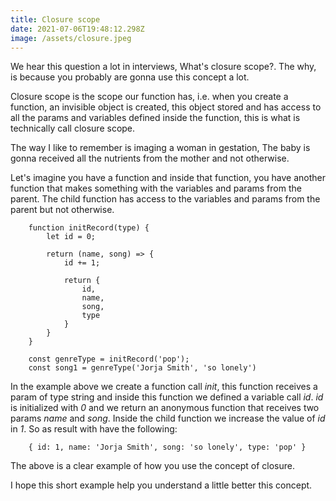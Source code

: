 ```yaml
---
title: Closure scope
date: 2021-07-06T19:48:12.298Z
image: /assets/closure.jpeg
---
```


We hear this question a lot in interviews, What's closure scope?. The why, is because you probably are gonna use this concept a lot.

Closure scope is the scope our function has, i.e. when you create a function, an invisible object is created, this object stored and has access to all the params and variables defined inside the function, this is what is technically call closure scope.

The way I like to remember is imaging a woman in gestation, The baby is gonna received all the nutrients from the mother and not otherwise.

Let's imagine you have a function and inside that function, you have another function that makes something with the variables and params from the parent. The child function has access to the variables and params from the parent but not otherwise.

```
    function initRecord(type) {
        let id = 0;

        return (name, song) => {
            id += 1;

            return {
                id,
                name,
                song,
                type
            }
        }
    }

    const genreType = initRecord('pop');
    const song1 = genreType('Jorja Smith', 'so lonely')
```

In the example above we create a function call *init*, this function receives a param of type string and inside this function we defined a variable call *id*. *id* is initialized with *0* and we return an anonymous function that receives two params *name* and *song*. Inside the child function we increase the value of *id* in *1*. So as result with have the following:

```
    { id: 1, name: 'Jorja Smith', song: 'so lonely', type: 'pop' }
```

The above is a clear example of how you use the concept of closure.

I hope this short example help you understand a little better this concept.